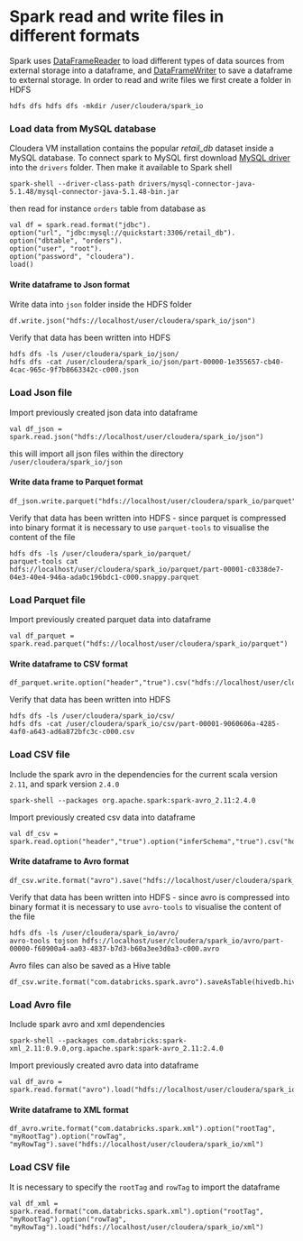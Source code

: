 # Spark read and write files in different formats

Spark uses [DataFrameReader](https://spark.apache.org/docs/latest/api/scala/index.html#org.apache.spark.sql.DataFrameReader) to load different types of data sources from external storage into a dataframe, and [DataFrameWriter](https://spark.apache.org/docs/latest/api/scala/index.html#org.apache.spark.sql.DataFrameWriter
) to save a dataframe to external storage. In order to read and write files we first create a folder in HDFS
```
hdfs dfs hdfs dfs -mkdir /user/cloudera/spark_io
```

### Load data from MySQL database
Cloudera VM installation contains the popular *retail_db* dataset inside a MySQL database. To connect spark to MySQL first download [MySQL driver](https://dev.mysql.com/downloads/connector/j/5.1.html) into the `drivers` folder. Then make it available to Spark shell
```
spark-shell --driver-class-path drivers/mysql-connector-java-5.1.48/mysql-connector-java-5.1.48-bin.jar 
```
then read for instance `orders` table from database as
```
val df = spark.read.format("jdbc").
option("url", "jdbc:mysql://quickstart:3306/retail_db").
option("dbtable", "orders").
option("user", "root").
option("password", "cloudera").
load()
```
#### Write dataframe to Json format 
Write data into `json` folder inside the HDFS folder
```
df.write.json("hdfs://localhost/user/cloudera/spark_io/json")
```
Verify that data has been written into HDFS
```
hdfs dfs -ls /user/cloudera/spark_io/json/
hdfs dfs -cat /user/cloudera/spark_io/json/part-00000-1e355657-cb40-4cac-965c-9f7b8663342c-c000.json
```
### Load Json file
Import previously created json data into dataframe
```
val df_json = spark.read.json("hdfs://localhost/user/cloudera/spark_io/json")
```
this will import all json files within the directory `/user/cloudera/spark_io/json`
#### Write data frame to Parquet format
```
df_json.write.parquet("hdfs://localhost/user/cloudera/spark_io/parquet")
```
Verify that data has been written into HDFS - since parquet is compressed into binary format it is necessary to use `parquet-tools` to visualise the content of the file
```
hdfs dfs -ls /user/cloudera/spark_io/parquet/
parquet-tools cat hdfs://localhost/user/cloudera/spark_io/parquet/part-00001-c0338de7-04e3-40e4-946a-ada0c196bdc1-c000.snappy.parquet
```
### Load Parquet file
Import previously created parquet data into dataframe
```
val df_parquet = spark.read.parquet("hdfs://localhost/user/cloudera/spark_io/parquet")
```
#### Write dataframe to CSV format
```
df_parquet.write.option("header","true").csv("hdfs://localhost/user/cloudera/spark_io/csv")
```
Verify that data has been written into HDFS 
```
hdfs dfs -ls /user/cloudera/spark_io/csv/
hdfs dfs -cat /user/cloudera/spark_io/csv/part-00001-9060606a-4285-4af0-a643-ad6a872bfc3c-c000.csv
```
### Load CSV file
Include the spark avro in the dependencies for the current scala version `2.11`, and spark version `2.4.0`
```
spark-shell --packages org.apache.spark:spark-avro_2.11:2.4.0
```
Import previously created csv data into dataframe
```
val df_csv = spark.read.option("header","true").option("inferSchema","true").csv("hdfs://localhost/user/cloudera/spark_io/csv")
```
#### Write dataframe to Avro format
```
df_csv.write.format("avro").save("hdfs://localhost/user/cloudera/spark_io/avro")
```
Verify that data has been written into HDFS - since avro is compressed into binary format it is necessary to use `avro-tools` to visualise the content of the file 
```
hdfs dfs -ls /user/cloudera/spark_io/avro/
avro-tools tojson hdfs://localhost/user/cloudera/spark_io/avro/part-00000-f60900a4-aa03-4837-b7d3-b60a3ee3d0a3-c000.avro
```
Avro files can also be saved as a Hive table
```
df_csv.write.format("com.databricks.spark.avro").saveAsTable(hivedb.hivetable_avro)
```
### Load Avro file
Include spark avro and xml dependencies 
```
spark-shell --packages com.databricks:spark-xml_2.11:0.9.0,org.apache.spark:spark-avro_2.11:2.4.0
```
Import previously created avro data into dataframe
```
val df_avro = spark.read.format("avro").load("hdfs://localhost/user/cloudera/spark_io/avro")
```
#### Write dataframe to XML format
```
df_avro.write.format("com.databricks.spark.xml").option("rootTag", "myRootTag").option("rowTag", "myRowTag").save("hdfs://localhost/user/cloudera/spark_io/xml")
```
### Load CSV file
It is necessary to specify the `rootTag` and `rowTag` to import the dataframe
```
val df_xml = spark.read.format("com.databricks.spark.xml").option("rootTag", "myRootTag").option("rowTag", "myRowTag").load("hdfs://localhost/user/cloudera/spark_io/xml")
```



